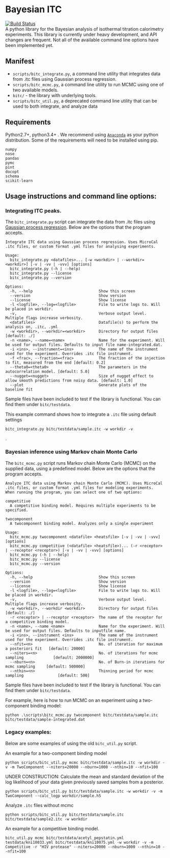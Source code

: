 # Bayesian ITC
[![Build Status](https://travis-ci.org/choderalab/bayesian-itc.svg)](https://travis-ci.org/choderalab/bayesian-itc)  
A python library for the Bayesian analysis of isothermal titration calorimetry experiments. This library is currently under heavy development, and API changes are frequent. Not all of the available command line options have been implemented yet.


## Manifest

* `scripts/bitc_integrate.py`, a command line utility that integrates data from .itc files using Gaussian process regression.
* `scripts/bitc_mcmc.py`, a command line utility to run MCMC using one of two available models.
* `bitc/` - the library with underlying tools.
* `scripts/bitc_util.py`, a deprecated command line utility that can be used to both integrate, and analyze data


## Requirements
Python2.7+, python3.4+ . We recommend using [`Anaconda`](https://store.continuum.io/cshop/anaconda/) as your python distribution. Some of the requirements will need to be installed using pip.
```
numpy
nose
pandas
pymc
pint
docopt
schema
scikit-learn
```

## Usage instructions and command line options:

### Integrating ITC peaks.

The `bitc_integrate.py` script can integrate the data from .itc files using [Gaussian process regression](http://scikit-learn.org/stable/modules/gaussian_process.html). Below are the options that the program accepts.

```
Integrate ITC data using Gaussian process regression. Uses MicroCal .itc files, or custom format .yml files for analysing experiments.

Usage:
  bitc_integrate.py <datafiles>... [-w <workdir> | --workdir=<workdir>] [-v | -vv | -vvv] [options]
  bitc_integrate.py (-h | --help)
  bitc_integrate.py --license
  bitc_integrate.py --version

Options:
  -h, --help                             Show this screen
  --version                              Show version
  --license                              Show license
  -l <logfile>, --log=<logfile>          File to write logs to. Will be placed in workdir.
  -v,                                    Verbose output level. Multiple flags increase verbosity.
  <datafiles>                            Datafile(s) to perform the analysis on, .itc, .yml
  -w <workdir>, --workdir=<workdir>      Directory for output files                      [default: ./]
  -n <name>, --name=<name>               Name for the experiment. Will be used for output files. Defaults to input file name-integrated.dat.
  -i <ins>, --instrument=<ins>           The name of the instrument used for the experiment. Overrides .itc file instrument.
  -f <frac>, --fraction=<frac>           The fraction of the injection to fit, measured from the end [default: 0.2]
  --theta0=<theta0>                      The parameters in the autocorrelation model. [default: 5.0]
  --nugget=<nugget>                      Size of nugget effect to allow smooth predictions from noisy data. [default: 1.0]
  --plot                                 Generate plots of the baseline fit

```
Sample files have been included to test if the library is functional. You can find them under `bitc/testdata`.


This example command shows how to integrate a `.itc` file using default settings
```
bitc_integrate.py bitc/testdata/sample.itc -w workdir -v
```
.


### Bayesian inference using Markov chain Monte Carlo

The `bitc_mcmc.py` script runs Markov chain Monte Carlo (MCMC) on the supplied data, using a predefined model.
Below are the options that the program accepts.

```
Analyze ITC data using Markov chain Monte Carlo (MCMC). Uses MicroCal .itc files, or custom format .yml files for modeling experiments.
When running the program, you can select one of two options:

competitive
  A competitive binding model. Requires multiple experiments to be specified.

twocomponent
  A twocomponent binding model. Analyzes only a single experiment

Usage:
  bitc_mcmc.py twocomponent <datafile> <heatsfile> [-v | -vv | -vvv] [options]
  bitc_mcmc.py competitive (<datafile> <heatsfile>)... (-r <receptor> | --receptor <receptor>) [-v | -vv | -vvv] [options]
  bitc_mcmc.py (-h | --help)
  bitc_mcmc.py --license
  bitc_mcmc.py --version

Options:
  -h, --help                             Show this screen
  --version                              Show version
  --license                              Show license
  -l <logfile>, --log=<logfile>          File to write logs to. Will be placed in workdir.
  -v,                                    Verbose output level. Multiple flags increase verbosity.
  -w <workdir>, --workdir <workdir>      Directory for output files                      [default: ./]
  -r <receptor> | --receptor <receptor>  The name of the receptor for a competitive binding model.
  -n <name>, --name <name>               Name for the experiment. Will be used for output files. Defaults to inputfile name.
  -i <ins>, --instrument <ins>           The name of the instrument used for the experiment. Overrides .itc file instrument.
  --nfit=<n>                             No. of iteration for maximum a posteriori fit   [default: 20000]
  --niters=<n>                           No. of iterations for mcmc sampling             [default: 2000000]
  --nburn=<n>                            No. of Burn-in iterations for mcmc sampling     [default: 500000]
  --nthin=<n>                            Thinning period for mcmc sampling               [default: 500]
```

Sample files have been included to test if the library is functional. You can find them under `bitc/testdata`.

For example, here is how to run MCMC on an experiment using a two-component binding model:

```
python .\scripts\bitc_mcmc.py twocomponent bitc/testdata/sample.itc bitc/testdata/sample-integrated.dat
```

### Legacy examples:

Below are some examples of using the old `bitc_util.py` script.

An example for a two-component binding model
```
python scripts/bitc_util.py mcmc bitc/testdata/sample.itc -w workdir -v -m TwoComponent --niters=20000 --nburn=1000 --nthin=10 --nfit=100
```

UNDER CONSTRUCTION: Calculate the mean and standard deviation of the log likelihood of your data given previously saved samples from a posterior.

```
python scripts/bitc_util.py bitc/testdata/sample.itc -w workdir -v -m TwoComponent --calc_logp workdir/sample.h5
```

Analyze `.itc` files without mcmc

```
python scripts/bitc_util.py bitc/testdata/sample.itc bitc/testdata/sample2.itc -w workdir
```

An example for a competitive binding model.
```
bitc_util.py mcmc bitc/testdata/acetyl_pepstatin.yml testdata/kni10033.yml bitc/testdata/kni10075.yml -w workdir -v -m Competitive -r "HIV protease" --niters=20000 --nburn=1000 --nthin=10 --nfit=100
```
